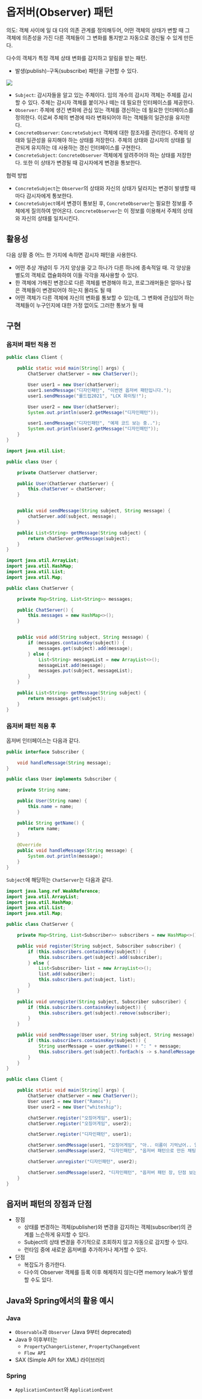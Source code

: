 # 옵저버(Observer) 패턴
의도: 객체 사이에 일 대 다의 의존 관계를 정의해두어, 어떤 객체의 상태가 변할 때 그 객체에 의존성을 가진 다른 객체들이 그 변화를 통지받고 자동으로 갱신될 수 있게 만든다.

다수의 객체가 특정 객체 상태 변화를 감지하고 알림을 받는 패턴.
- 발생(publish)-구독(subscribe) 패턴을 구현할 수 있다.

![](https://velog.velcdn.com/images/songs4805/post/95e3651a-af60-4469-9f1a-fbedadf09400/image.png)

- `Subject`: 감시자들을 알고 있는 주체이다. 임의 개수의 감시자 객체는 주체를 감시할 수 있다. 주체는 감시자 객체를 붙이거나 떼는 데 필요한 인터페이스를 제공한다.
- `Observer`: 주체에 생긴 변화에 관심 있는 객체를 갱신하는 데 필요한 인터페이스를 정의한다. 이로써 주체의 변경에 따라 변화되어야 하는 객체들의 일관성을 유지한다.
- `ConcreteObserver`: `ConcreteSubject` 객체에 대한 참조자를 관리한다. 주체의 상태와 일관성을 유지해야 하는 상태를 저장한다. 주체의 상태와 감시자의 상태를 일관되게 유지하는 데 사용하는 갱신 인터페이스를 구현한다.
- `ConcreteSubject`: `ConcreteObserver` 객체에게 알려주어야 하는 상태를 저장한다. 또한 이 상태가 변경될 때 감시자에게 변경을 통보한다.

협력 방법
- `ConcreteSubject`는 `Observer`의 상태와 자신의 상태가 달라지는 변경이 발생할 때마다 감시자에게 통보한다.
- `ConcreteSubject`에서 변경이 통보된 후, `ConcreteObserver`는 필요한 정보를 주체에게 질의하여 얻어온다. `ConcreteObserver`는 이 정보를 이용해서 주체의 상태와 자신의 상태를 일치시킨다.

## 활용성
다음 상황 중 어느 한 가지에 속하면 감시자 패턴을 사용한다.
- 어떤 추상 개념이 두 가지 양상을 갖고 하나가 다른 하나에 종속적일 때. 각 양상을 별도의 객체로 캡슐화하여 이들 각각을 재사용할 수 있다.
- 한 객체에 가해진 변경으로 다른 객체를 변경해야 하고, 프로그래머들은 얼마나 많은 객체들이 변경되어야 하는지 몰라도 될 때
- 어떤 객체가 다른 객체에 자신의 변화를 통보할 수 있는데, 그 변화에 관심있어 하는 객체들이 누구인지에 대한 가정 없이도 그러한 통보가 될 때

## 구현
### 옵저버 패턴 적용 전
```java
public class Client {

    public static void main(String[] args) {
        ChatServer chatServer = new ChatServer();

        User user1 = new User(chatServer);
        user1.sendMessage("디자인패턴", "이번엔 옵저버 패턴입니다.");
        user1.sendMessage("롤드컵2021", "LCK 화이팅!");

        User user2 = new User(chatServer);
        System.out.println(user2.getMessage("디자인패턴"));

        user1.sendMessage("디자인패턴", "예제 코드 보는 중..");
        System.out.println(user2.getMessage("디자인패턴"));
    }
}
```

```java
import java.util.List;

public class User {

    private ChatServer chatServer;

    public User(ChatServer chatServer) {
        this.chatServer = chatServer;
    }


    public void sendMessage(String subject, String message) {
        chatServer.add(subject, message);
    }

    public List<String> getMessage(String subject) {
        return chatServer.getMessage(subject);
    }
}
```

```java
import java.util.ArrayList;
import java.util.HashMap;
import java.util.List;
import java.util.Map;

public class ChatServer {

    private Map<String, List<String>> messages;

    public ChatServer() {
        this.messages = new HashMap<>();
    }


    public void add(String subject, String message) {
        if (messages.containsKey(subject)) {
            messages.get(subject).add(message);
        } else {
            List<String> messageList = new ArrayList<>();
            messageList.add(message);
            messages.put(subject, messageList);
        }
    }

    public List<String> getMessage(String subject) {
        return messages.get(subject);
    }
}
```


### 옵저버 패턴 적용 후
옵저버 인터페이스는 다음과 같다.
```java
public interface Subscriber {

    void handleMessage(String message);
}
```

```java
public class User implements Subscriber {

    private String name;

    public User(String name) {
        this.name = name;
    }

    public String getName() {
        return name;
    }

    @Override
    public void handleMessage(String message) {
        System.out.println(message);
    }
}
```

`Subject`에 해당하는 `ChatServer`는 다음과 같다.
```java
import java.lang.ref.WeakReference;
import java.util.ArrayList;
import java.util.HashMap;
import java.util.List;
import java.util.Map;

public class ChatServer {

    private Map<String, List<Subscriber>> subscribers = new HashMap<>();

    public void register(String subject, Subscriber subscriber) {
        if (this.subscribers.containsKey(subject)) {
            this.subscribers.get(subject).add(subscriber);
        } else {
            List<Subscriber> list = new ArrayList<>();
            list.add(subscriber);
            this.subscribers.put(subject, list);
        }
    }

    public void unregister(String subject, Subscriber subscriber) {
        if (this.subscribers.containsKey(subject)) {
            this.subscribers.get(subject).remove(subscriber);
        }
    }

    public void sendMessage(User user, String subject, String message) {
        if (this.subscribers.containsKey(subject)) {
            String userMessage = user.getName() + ": " + message;
            this.subscribers.get(subject).forEach(s -> s.handleMessage(userMessage));
        }
    }
}
```

```java
public class Client {

    public static void main(String[] args) {
        ChatServer chatServer = new ChatServer();
        User user1 = new User("Ramos");
        User user2 = new User("whiteship");

        chatServer.register("오징어게임", user1);
        chatServer.register("오징어게임", user2);

        chatServer.register("디자인패턴", user1);

        chatServer.sendMessage(user1, "오징어게임", "아.. 이름이 기억났어.. 일남이야.. 오일남");
        chatServer.sendMessage(user2, "디자인패턴", "옵저버 패턴으로 만든 채팅");

        chatServer.unregister("디자인패턴", user2);

        chatServer.sendMessage(user2, "디자인패턴", "옵저버 패턴 장, 단점 보는 중");
    }
}
```

## 옵저버 패턴의 장점과 단점
- 장점
  - 상태를 변경하는 객체(publisher)와 변경을 감지하는 객체(subscriber)의 관계를 느슨하게 유지할 수 있다.
  - Subject의 상태 변경을 주기적으로 조회하지 않고 자동으로 감지할 수 있다.
  - 런타임 중에 새로운 옵저버를 추가하거나 제거할 수 있다.
- 단점
  - 복잡도가 증가한다.
  - 다수의 Observer 객체를 등록 이후 해제하지 않는다면 memory leak가 발생할 수도 있다.

## Java와 Spring에서의 활용 예시
### Java
- `Observable`과 `Observer` (Java 9부터 deprecated)
- Java 9 이후부터는
  - `PropertyChangerListener`, `PropertyChangeEvent`
  - `Flow API`
- SAX (Simple API for XML) 라이브러리

### Spring
- `ApplicationContext`와 `ApplicationEvent`